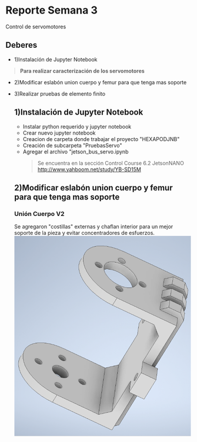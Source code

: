 
# Reporte Semana 3
Control de servomotores

## Deberes
- 1)Instalación de Jupyter Notebook
 > **Para realizar caracterización de los servomotores**
- 2)Modificar eslabón union cuerpo y femur para que tenga mas soporte
- 3)Realizar pruebas de elemento finito

  ## 1)Instalación de Jupyter Notebook
  - Instalar python requerido y jupyter notebook
  - Crear nuevo jupyter notebook
  - Creacion de carpeta donde trabajar el proyecto "HEXAPODJNB"
  - Creación de subcarpeta "PruebasServo"
  - Agregar el archivo "jetson_bus_servo.ipynb
    >Se encuentra en la sección Control Course 6.2 JetsonNANO http://www.yahboom.net/study/YB-SD15M 
  

  ## 2)Modificar eslabón union cuerpo y femur para que tenga mas soporte
  
  ### Unión Cuerpo V2
  Se agregaron "costillas" externas y chaflan interior para un mejor soporte de la pieza y evitar concentradores de esfuerzos.
![UnionCuerpoV2](/Bitácora/Imágenes/UnionCuerpoV2.png)





    

    

